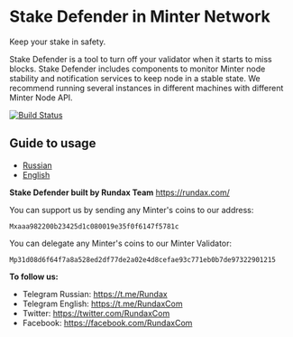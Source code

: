 # Stake Defender in Minter Network
<p>
Keep your stake in safety.

Stake Defender is a tool to turn off your validator when it starts to miss blocks.
Stake Defender includes components to monitor Minter node stability and notification services to keep node in a stable state.
We recommend running several instances in different machines with different Minter Node API.

[![Build Status][build-status]][build-status-url]

## Guide to usage
 * [Russian](docs/guide-ru/index.md)
 * [English](docs/guide-en/index.md)
 
 **Stake Defender built by Rundax Team**
 https://rundax.com/
 
 You can support us by sending any Minter's coins to our address:

 `Mxaaa982200b23425d1c080019e35f0f6147f5781c`
 

You can delegate any Minter's coins to our Minter Validator:

`Mp31d08d6f64f7a8a528ed2df77de2a02e4d8cefae93c771eb0b7de97322901215`

**To follow us:**

- Telegram Russian: https://t.me/Rundax
- Telegram English: https://t.me/RundaxCom
- Twitter: https://twitter.com/RundaxCom
- Facebook: https://facebook.com/RundaxCom

[build-status]: https://travis-ci.org/rundax/StakeDefender.svg?branch=master
[build-status-url]: https://travis-ci.org/rundax/StakeDefender

